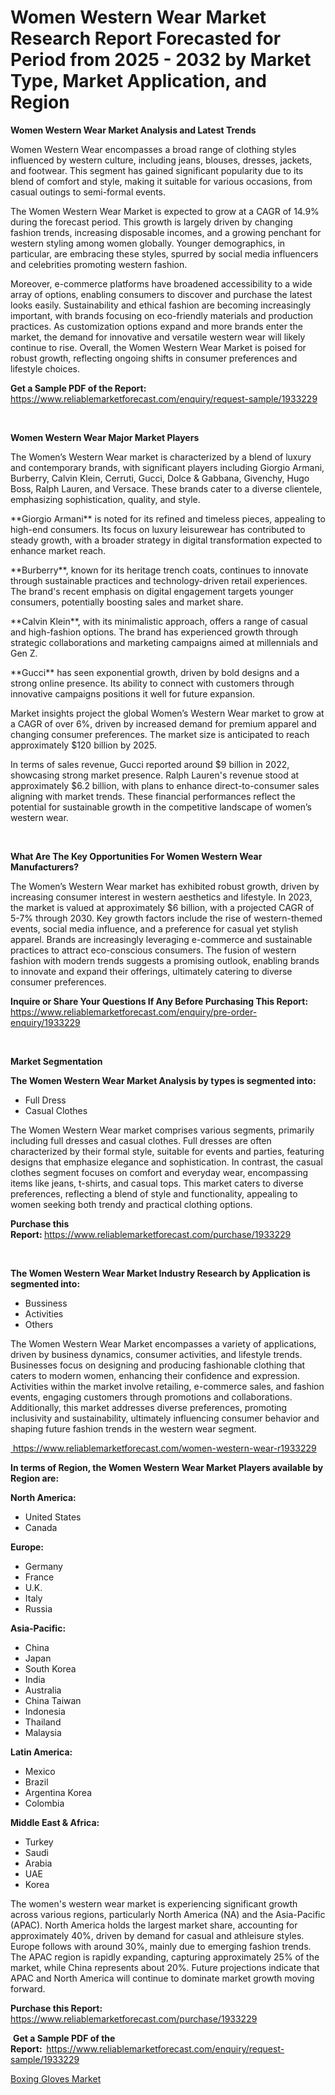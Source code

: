 <p><h1>Women Western Wear Market Research Report Forecasted for Period from 2025 -  2032 by Market Type, Market Application, and Region</h1></p><p><strong>Women Western Wear Market Analysis and Latest Trends</strong></p>
<p><p>Women Western Wear encompasses a broad range of clothing styles influenced by western culture, including jeans, blouses, dresses, jackets, and footwear. This segment has gained significant popularity due to its blend of comfort and style, making it suitable for various occasions, from casual outings to semi-formal events. </p><p>The Women Western Wear Market is expected to grow at a CAGR of 14.9% during the forecast period. This growth is largely driven by changing fashion trends, increasing disposable incomes, and a growing penchant for western styling among women globally. Younger demographics, in particular, are embracing these styles, spurred by social media influencers and celebrities promoting western fashion. </p><p>Moreover, e-commerce platforms have broadened accessibility to a wide array of options, enabling consumers to discover and purchase the latest looks easily. Sustainability and ethical fashion are becoming increasingly important, with brands focusing on eco-friendly materials and production practices. As customization options expand and more brands enter the market, the demand for innovative and versatile western wear will likely continue to rise. Overall, the Women Western Wear Market is poised for robust growth, reflecting ongoing shifts in consumer preferences and lifestyle choices.</p></p>
<p><strong>Get a Sample PDF of the Report:&nbsp;</strong> <a href="https://www.reliablemarketforecast.com/enquiry/request-sample/1933229?utm_campaign=3491&utm_medium=2&utm_source=Github&utm_content=ia&utm_term=04042025&utm_id=women-western-wear">https://www.reliablemarketforecast.com/enquiry/request-sample/1933229</a></p>
<p>&nbsp;</p>
<p><strong>Women Western Wear Major Market Players</strong></p>
<p><p>The Women’s Western Wear market is characterized by a blend of luxury and contemporary brands, with significant players including Giorgio Armani, Burberry, Calvin Klein, Cerruti, Gucci, Dolce & Gabbana, Givenchy, Hugo Boss, Ralph Lauren, and Versace. These brands cater to a diverse clientele, emphasizing sophistication, quality, and style.</p><p>**Giorgio Armani** is noted for its refined and timeless pieces, appealing to high-end consumers. Its focus on luxury leisurewear has contributed to steady growth, with a broader strategy in digital transformation expected to enhance market reach.</p><p>**Burberry**, known for its heritage trench coats, continues to innovate through sustainable practices and technology-driven retail experiences. The brand's recent emphasis on digital engagement targets younger consumers, potentially boosting sales and market share.</p><p>**Calvin Klein**, with its minimalistic approach, offers a range of casual and high-fashion options. The brand has experienced growth through strategic collaborations and marketing campaigns aimed at millennials and Gen Z.</p><p>**Gucci** has seen exponential growth, driven by bold designs and a strong online presence. Its ability to connect with customers through innovative campaigns positions it well for future expansion.</p><p>Market insights project the global Women’s Western Wear market to grow at a CAGR of over 6%, driven by increased demand for premium apparel and changing consumer preferences. The market size is anticipated to reach approximately $120 billion by 2025.</p><p>In terms of sales revenue, Gucci reported around $9 billion in 2022, showcasing strong market presence. Ralph Lauren's revenue stood at approximately $6.2 billion, with plans to enhance direct-to-consumer sales aligning with market trends. These financial performances reflect the potential for sustainable growth in the competitive landscape of women’s western wear.</p></p>
<p>&nbsp;</p>
<p><strong>What Are The Key Opportunities For Women Western Wear Manufacturers?</strong></p>
<p><p>The Women’s Western Wear market has exhibited robust growth, driven by increasing consumer interest in western aesthetics and lifestyle. In 2023, the market is valued at approximately $6 billion, with a projected CAGR of 5-7% through 2030. Key growth factors include the rise of western-themed events, social media influence, and a preference for casual yet stylish apparel. Brands are increasingly leveraging e-commerce and sustainable practices to attract eco-conscious consumers. The fusion of western fashion with modern trends suggests a promising outlook, enabling brands to innovate and expand their offerings, ultimately catering to diverse consumer preferences.</p></p>
<p><strong>Inquire or Share Your Questions If Any Before Purchasing This Report:</strong> <a href="https://www.reliablemarketforecast.com/enquiry/pre-order-enquiry/1933229?utm_campaign=3491&utm_medium=2&utm_source=Github&utm_content=ia&utm_term=04042025&utm_id=women-western-wear">https://www.reliablemarketforecast.com/enquiry/pre-order-enquiry/1933229</a></p>
<p>&nbsp;</p>
<p><strong>Market Segmentation</strong></p>
<p><strong>The Women Western Wear Market Analysis by types is segmented into:</strong></p>
<p><ul><li>Full Dress</li><li>Casual Clothes</li></ul></p>
<p><p>The Women Western Wear market comprises various segments, primarily including full dresses and casual clothes. Full dresses are often characterized by their formal style, suitable for events and parties, featuring designs that emphasize elegance and sophistication. In contrast, the casual clothes segment focuses on comfort and everyday wear, encompassing items like jeans, t-shirts, and casual tops. This market caters to diverse preferences, reflecting a blend of style and functionality, appealing to women seeking both trendy and practical clothing options.</p></p>
<p><strong>Purchase this Report:&nbsp;</strong><a href="https://www.reliablemarketforecast.com/purchase/1933229?utm_campaign=3491&utm_medium=2&utm_source=Github&utm_content=ia&utm_term=04042025&utm_id=women-western-wear">https://www.reliablemarketforecast.com/purchase/1933229</a></p>
<p>&nbsp;</p>
<p><strong>The Women Western Wear Market Industry Research by Application is segmented into:</strong></p>
<p><ul><li>Bussiness</li><li>Activities</li><li>Others</li></ul></p>
<p><p>The Women Western Wear Market encompasses a variety of applications, driven by business dynamics, consumer activities, and lifestyle trends. Businesses focus on designing and producing fashionable clothing that caters to modern women, enhancing their confidence and expression. Activities within the market involve retailing, e-commerce sales, and fashion events, engaging customers through promotions and collaborations. Additionally, this market addresses diverse preferences, promoting inclusivity and sustainability, ultimately influencing consumer behavior and shaping future fashion trends in the western wear segment.</p></p>
<p><a href="https://www.reliablemarketforecast.com/women-western-wear-r1933229?utm_campaign=3491&utm_medium=2&utm_source=Github&utm_content=ia&utm_term=04042025&utm_id=women-western-wear">&nbsp;https://www.reliablemarketforecast.com/women-western-wear-r1933229</a></p>
<p><strong>In terms of Region, the Women Western Wear Market Players available by Region are:</strong></p>
<p>
    <p> <strong> North America: </strong>
        <ul>
            <li>United States</li>
            <li>Canada</li>
        </ul>
        </p> 
    <p> <strong> Europe: </strong>
        <ul>
            <li>Germany</li>
            <li>France</li>
            <li>U.K.</li>
            <li>Italy</li>
            <li>Russia</li>
        </ul>
        </p> 
    <p> <strong> Asia-Pacific: </strong>
        <ul>
            <li>China</li>
            <li>Japan</li>
            <li>South Korea</li>
            <li>India</li>
            <li>Australia</li>
            <li>China Taiwan</li>
            <li>Indonesia</li>
            <li>Thailand</li>
            <li>Malaysia</li>
        </ul>
        </p> 
    <p> <strong> Latin America: </strong>
        <ul>
            <li>Mexico</li>
            <li>Brazil</li>
            <li>Argentina Korea</li>
            <li>Colombia</li>
        </ul>
        </p> 
    <p> <strong> Middle East & Africa: </strong>
        <ul>
            <li>Turkey</li>
            <li>Saudi</li>
            <li>Arabia</li>
            <li>UAE</li>
            <li>Korea</li>
        </ul>
    </p>
    </p>
<p><p>The women's western wear market is experiencing significant growth across various regions, particularly North America (NA) and the Asia-Pacific (APAC). North America holds the largest market share, accounting for approximately 40%, driven by demand for casual and athleisure styles. Europe follows with around 30%, mainly due to emerging fashion trends. The APAC region is rapidly expanding, capturing approximately 25% of the market, while China represents about 20%. Future projections indicate that APAC and North America will continue to dominate market growth moving forward.</p></p>
<p><strong>Purchase this Report: </strong><a href="https://www.reliablemarketforecast.com/purchase/1933229?utm_campaign=3491&utm_medium=2&utm_source=Github&utm_content=ia&utm_term=04042025&utm_id=women-western-wear">https://www.reliablemarketforecast.com/purchase/1933229</a></p>
<p>&nbsp;<strong>Get a Sample PDF of the Report:&nbsp;&nbsp;</strong><a href="https://www.reliablemarketforecast.com/enquiry/request-sample/1933229?utm_campaign=3491&utm_medium=2&utm_source=Github&utm_content=ia&utm_term=04042025&utm_id=women-western-wear">https://www.reliablemarketforecast.com/enquiry/request-sample/1933229</a></p>
<p><strong></strong></p>
<p><p><a href="https://github.com/braisykhwezi/Market-Research-Report-List-1/blob/main/boxing-gloves-market.md?utm_campaign=3491&utm_medium=2&utm_source=Github&utm_content=ia&utm_term=04042025&utm_id=women-western-wear">Boxing Gloves Market</a></p></p>